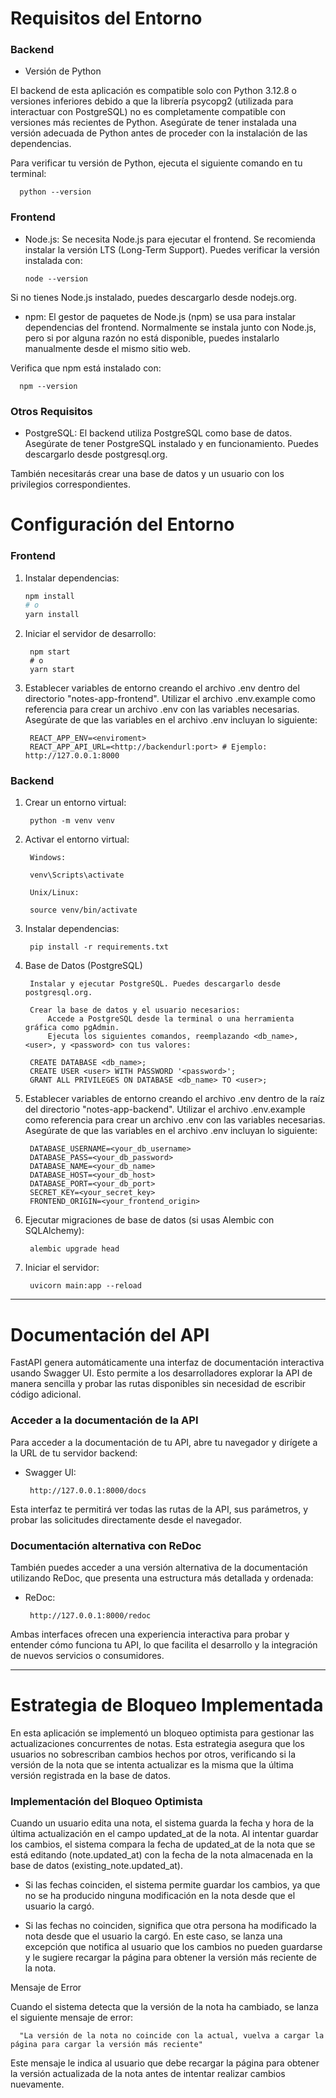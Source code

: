 # Requisitos del Entorno

### Backend

- Versión de Python

El backend de esta aplicación es compatible solo con Python 3.12.8 o versiones inferiores debido a que la librería psycopg2 (utilizada para interactuar con PostgreSQL) no es completamente compatible con versiones más recientes de Python. Asegúrate de tener instalada una versión adecuada de Python antes de proceder con la instalación de las dependencias.

Para verificar tu versión de Python, ejecuta el siguiente comando en tu terminal:

      python --version

### Frontend

- Node.js: Se necesita Node.js para ejecutar el frontend. Se recomienda instalar la versión LTS (Long-Term Support). Puedes verificar la versión instalada con:
   
      node --version

Si no tienes Node.js instalado, puedes descargarlo desde nodejs.org.

- npm: El gestor de paquetes de Node.js (npm) se usa para instalar dependencias del frontend. Normalmente se instala junto con Node.js, pero si por alguna razón no está disponible, puedes instalarlo manualmente desde el mismo sitio web.

Verifica que npm está instalado con:

      npm --version

### Otros Requisitos

- PostgreSQL: El backend utiliza PostgreSQL como base de datos. Asegúrate de tener PostgreSQL instalado y en funcionamiento. Puedes descargarlo desde postgresql.org.

También necesitarás crear una base de datos y un usuario con los privilegios correspondientes.

# Configuración del Entorno

### Frontend
1. Instalar dependencias:
   ```bash
   npm install
   # o
   yarn install

2. Iniciar el servidor de desarrollo:

        npm start
        # o
        yarn start

3. Establecer variables de entorno creando el archivo .env dentro del directorio "notes-app-frontend". Utilizar el archivo .env.example como referencia para crear un archivo .env con las variables necesarias. Asegúrate de que las variables en el archivo .env incluyan lo siguiente:

        
   
        REACT_APP_ENV=<enviroment>
        REACT_APP_API_URL=<http://backendurl:port> # Ejemplo: http://127.0.0.1:8000


### Backend

1. Crear un entorno virtual:

        python -m venv venv

2. Activar el entorno virtual:

        Windows:
        
        venv\Scripts\activate
        
        Unix/Linux:
        
        source venv/bin/activate

3. Instalar dependencias:

        pip install -r requirements.txt

4. Base de Datos (PostgreSQL)

        Instalar y ejecutar PostgreSQL. Puedes descargarlo desde postgresql.org.
        
        Crear la base de datos y el usuario necesarios:
            Accede a PostgreSQL desde la terminal o una herramienta gráfica como pgAdmin.
            Ejecuta los siguientes comandos, reemplazando <db_name>, <user>, y <password> con tus valores:
        
        CREATE DATABASE <db_name>;
        CREATE USER <user> WITH PASSWORD '<password>';
        GRANT ALL PRIVILEGES ON DATABASE <db_name> TO <user>;

5. Establecer variables de entorno creando el archivo .env dentro de la raíz del directorio "notes-app-backend". Utilizar el archivo .env.example como referencia para crear un archivo .env con las variables necesarias. Asegúrate de que las variables en el archivo .env incluyan lo siguiente:
        
        DATABASE_USERNAME=<your_db_username>
        DATABASE_PASS=<your_db_password>
        DATABASE_NAME=<your_db_name>
        DATABASE_HOST=<your_db_host>
        DATABASE_PORT=<your_db_port>
        SECRET_KEY=<your_secret_key>
        FRONTEND_ORIGIN=<your_frontend_origin>


7. Ejecutar migraciones de base de datos (si usas Alembic con SQLAlchemy):

        alembic upgrade head

8. Iniciar el servidor:

        uvicorn main:app --reload

    



---


# Documentación del API

FastAPI genera automáticamente una interfaz de documentación interactiva usando Swagger UI. Esto permite a los desarrolladores explorar la API de manera sencilla y probar las rutas disponibles sin necesidad de escribir código adicional.

### Acceder a la documentación de la API

Para acceder a la documentación de tu API, abre tu navegador y dirígete a la URL de tu servidor backend:

- Swagger UI:

       http://127.0.0.1:8000/docs

 Esta interfaz te permitirá ver todas las rutas de la API, sus parámetros, y probar las solicitudes directamente desde el navegador.


### Documentación alternativa con ReDoc

También puedes acceder a una versión alternativa de la documentación utilizando ReDoc, que presenta una estructura más detallada y ordenada:

- ReDoc:

       http://127.0.0.1:8000/redoc

Ambas interfaces ofrecen una experiencia interactiva para probar y entender cómo funciona tu API, lo que facilita el desarrollo y la integración de nuevos servicios o consumidores.

---

# Estrategia de Bloqueo Implementada

En esta aplicación se implementó un bloqueo optimista para gestionar las actualizaciones concurrentes de notas. Esta estrategia asegura que los usuarios no sobrescriban cambios hechos por otros, verificando si la versión de la nota que se intenta actualizar es la misma que la última versión registrada en la base de datos.

### Implementación del Bloqueo Optimista

Cuando un usuario edita una nota, el sistema guarda la fecha y hora de la última actualización en el campo updated_at de la nota. Al intentar guardar los cambios, el sistema compara la fecha de updated_at de la nota que se está editando (note.updated_at) con la fecha de la nota almacenada en la base de datos (existing_note.updated_at).

   - Si las fechas coinciden, el sistema permite guardar los cambios, ya que no se ha producido ninguna modificación en la nota desde que el usuario la cargó.
   
   - Si las fechas no coinciden, significa que otra persona ha modificado la nota desde que el usuario la cargó. En este caso, se lanza una excepción que notifica al usuario que los cambios no pueden guardarse y le sugiere recargar la página para obtener la versión más reciente de la nota.

Mensaje de Error

Cuando el sistema detecta que la versión de la nota ha cambiado, se lanza el siguiente mensaje de error:

      "La versión de la nota no coincide con la actual, vuelva a cargar la página para cargar la versión más reciente"

Este mensaje le indica al usuario que debe recargar la página para obtener la versión actualizada de la nota antes de intentar realizar cambios nuevamente.
